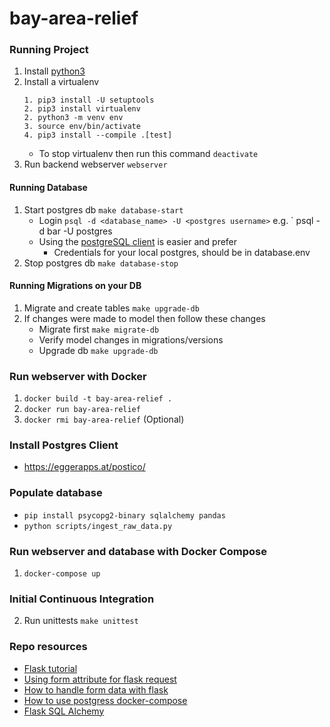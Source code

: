 # bay-area-relief 


### Running Project
1. Install [python3](https://www.python.org/downloads/)
2. Install a virtualenv
    ```
    1. pip3 install -U setuptools
    2. pip3 install virtualenv
    2. python3 -m venv env
    3. source env/bin/activate
    4. pip3 install --compile .[test]
    ```
    * To stop virtualenv then run this command `deactivate`
3. Run backend webserver `webserver`

#### Running Database
1. Start postgres db `make database-start`
    * Login `psql -d <database_name> -U <postgres username>` e.g. ` psql -d bar -U postgres
    * Using the [postgreSQL client](https://eggerapps.at/postico/) is easier and prefer
        * Credentials for your local postgres, should be in database.env
2. Stop postgres db `make database-stop`

#### Running Migrations on your DB 
1. Migrate and create tables `make upgrade-db`
2. If changes were made to model then follow these changes
    * Migrate first `make migrate-db`
    * Verify model changes in migrations/versions
    * Upgrade db `make upgrade-db`

    
### Run webserver with Docker
1. `docker build -t bay-area-relief .`
2. `docker run bay-area-relief`
3. `docker rmi bay-area-relief` (Optional)


### Install Postgres Client 
* https://eggerapps.at/postico/


### Populate database
* `pip install psycopg2-binary sqlalchemy pandas`
* `python scripts/ingest_raw_data.py `


### Run webserver and database with Docker Compose
1. `docker-compose up`

### Initial Continuous Integration
2. Run unittests `make unittest`


### Repo resources 
* [Flask tutorial](https://flask.palletsprojects.com/en/1.1.x/tutorial/layout/)
* [Using form attribute for flask request](https://stackoverflow.com/questions/10434599/get-the-data-received-in-a-flask-request)
* [How to handle form data with flask ](https://stackoverflow.com/questions/45590988/converting-flask-form-data-to-json-only-gets-first-value)
* [How to use postgress docker-compose](https://medium.com/analytics-vidhya/getting-started-with-postgresql-using-docker-compose-34d6b808c47c)
* [Flask SQL Alchemy](https://flask-sqlalchemy.palletsprojects.com/en/2.x/models/)

